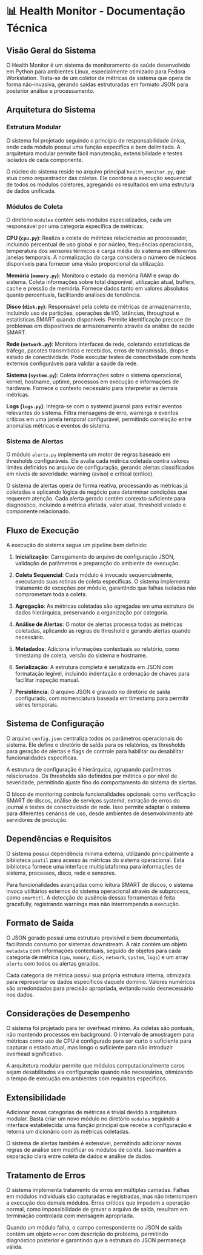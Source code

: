 # 📊 Health Monitor - Documentação Técnica

## Visão Geral do Sistema

O Health Monitor é um sistema de monitoramento de saúde desenvolvido em Python para ambientes Linux, especialmente otimizado para Fedora Workstation. Trata-se de um coletor de métricas de sistema que opera de forma não-invasiva, gerando saídas estruturadas em formato JSON para posterior análise e processamento.

## Arquitetura do Sistema

### Estrutura Modular

O sistema foi projetado seguindo o princípio de responsabilidade única, onde cada módulo possui uma função específica e bem delimitada. A arquitetura modular permite fácil manutenção, extensibilidade e testes isolados de cada componente.

O núcleo do sistema reside no arquivo principal `health_monitor.py`, que atua como orquestrador das coletas. Ele coordena a execução sequencial de todos os módulos coletores, agregando os resultados em uma estrutura de dados unificada.

### Módulos de Coleta

O diretório `modules` contém seis módulos especializados, cada um responsável por uma categoria específica de métricas:

**CPU (`cpu.py`)**: Realiza a coleta de métricas relacionadas ao processador, incluindo percentual de uso global e por núcleo, frequências operacionais, temperatura dos sensores térmicos e carga média do sistema em diferentes janelas temporais. A normalização da carga considera o número de núcleos disponíveis para fornecer uma visão proporcional da utilização.

**Memória (`memory.py`)**: Monitora o estado da memória RAM e swap do sistema. Coleta informações sobre total disponível, utilização atual, buffers, cache e pressão de memória. Fornece dados tanto em valores absolutos quanto percentuais, facilitando análises de tendência.

**Disco (`disk.py`)**: Responsável pela coleta de métricas de armazenamento, incluindo uso de partições, operações de I/O, latências, throughput e estatísticas SMART quando disponíveis. Permite identificação precoce de problemas em dispositivos de armazenamento através da análise de saúde SMART.

**Rede (`network.py`)**: Monitora interfaces de rede, coletando estatísticas de tráfego, pacotes transmitidos e recebidos, erros de transmissão, drops e estado de conectividade. Pode executar testes de conectividade com hosts externos configuráveis para validar a saúde da rede.

**Sistema (`system.py`)**: Coleta informações sobre o sistema operacional, kernel, hostname, uptime, processos em execução e informações de hardware. Fornece o contexto necessário para interpretar as demais métricas.

**Logs (`logs.py`)**: Integra-se com o systemd journal para extrair eventos relevantes do sistema. Filtra mensagens de erro, warnings e eventos críticos em uma janela temporal configurável, permitindo correlação entre anomalias métricas e eventos do sistema.

### Sistema de Alertas

O módulo `alerts.py` implementa um motor de regras baseado em thresholds configuráveis. Ele avalia cada métrica coletada contra valores limites definidos no arquivo de configuração, gerando alertas classificados em níveis de severidade: warning (aviso) e critical (crítico).

O sistema de alertas opera de forma reativa, processando as métricas já coletadas e aplicando lógica de negócio para determinar condições que requerem atenção. Cada alerta gerado contém contexto suficiente para diagnóstico, incluindo a métrica afetada, valor atual, threshold violado e componente relacionado.

## Fluxo de Execução

A execução do sistema segue um pipeline bem definido:

1. **Inicialização**: Carregamento do arquivo de configuração JSON, validação de parâmetros e preparação do ambiente de execução.

2. **Coleta Sequencial**: Cada módulo é invocado sequencialmente, executando suas rotinas de coleta específicas. O sistema implementa tratamento de exceções por módulo, garantindo que falhas isoladas não comprometam toda a coleta.

3. **Agregação**: As métricas coletadas são agregadas em uma estrutura de dados hierárquica, preservando a organização por categoria.

4. **Análise de Alertas**: O motor de alertas processa todas as métricas coletadas, aplicando as regras de threshold e gerando alertas quando necessário.

5. **Metadados**: Adiciona informações contextuais ao relatório, como timestamp de coleta, versão do sistema e hostname.

6. **Serialização**: A estrutura completa é serializada em JSON com formatação legível, incluindo indentação e ordenação de chaves para facilitar inspeção manual.

7. **Persistência**: O arquivo JSON é gravado no diretório de saída configurado, com nomenclatura baseada em timestamp para permitir séries temporais.

## Sistema de Configuração

O arquivo `config.json` centraliza todos os parâmetros operacionais do sistema. Ele define o diretório de saída para os relatórios, os thresholds para geração de alertas e flags de controle para habilitar ou desabilitar funcionalidades específicas.

A estrutura de configuração é hierárquica, agrupando parâmetros relacionados. Os thresholds são definidos por métrica e por nível de severidade, permitindo ajuste fino do comportamento do sistema de alertas.

O bloco de monitoring controla funcionalidades opcionais como verificação SMART de discos, análise de serviços systemd, extração de erros do journal e testes de conectividade de rede. Isso permite adaptar o sistema para diferentes cenários de uso, desde ambientes de desenvolvimento até servidores de produção.

## Dependências e Requisitos

O sistema possui dependência mínima externa, utilizando principalmente a biblioteca `psutil` para acesso às métricas do sistema operacional. Esta biblioteca fornece uma interface multiplataforma para informações de sistema, processos, disco, rede e sensores.

Para funcionalidades avançadas como leitura SMART de discos, o sistema invoca utilitários externos do sistema operacional através de subprocess, como `smartctl`. A detecção de ausência dessas ferramentas é feita gracefully, registrando warnings mas não interrompendo a execução.

## Formato de Saída

O JSON gerado possui uma estrutura previsível e bem documentada, facilitando consumo por sistemas downstream. A raiz contém um objeto `metadata` com informações contextuais, seguido de objetos para cada categoria de métrica (`cpu`, `memory`, `disk`, `network`, `system`, `logs`) e um array `alerts` com todos os alertas gerados.

Cada categoria de métrica possui sua própria estrutura interna, otimizada para representar os dados específicos daquele domínio. Valores numéricos são arredondados para precisão apropriada, evitando ruído desnecessário nos dados.

## Considerações de Desempenho

O sistema foi projetado para ter overhead mínimo. As coletas são pontuais, não mantendo processos em background. O intervalo de amostragem para métricas como uso de CPU é configurado para ser curto o suficiente para capturar o estado atual, mas longo o suficiente para não introduzir overhead significativo.

A arquitetura modular permite que módulos computacionalmente caros sejam desabilitados via configuração quando não necessários, otimizando o tempo de execução em ambientes com requisitos específicos.

## Extensibilidade

Adicionar novas categorias de métricas é trivial devido à arquitetura modular. Basta criar um novo módulo no diretório `modules` seguindo a interface estabelecida: uma função principal que recebe a configuração e retorna um dicionário com as métricas coletadas.

O sistema de alertas também é extensível, permitindo adicionar novas regras de análise sem modificar os módulos de coleta. Isso mantém a separação clara entre coleta de dados e análise de dados.

## Tratamento de Erros

O sistema implementa tratamento de erros em múltiplas camadas. Falhas em módulos individuais são capturadas e registradas, mas não interrompem a execução dos demais módulos. Erros críticos que impedem a operação normal, como impossibilidade de gravar o arquivo de saída, resultam em terminação controlada com mensagem apropriada.

Quando um módulo falha, o campo correspondente no JSON de saída contém um objeto `error` com descrição do problema, permitindo diagnóstico posterior e garantindo que a estrutura do JSON permaneça válida.
